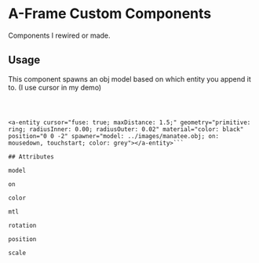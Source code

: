 # A-Frame Custom Components

Components I rewired or made.

## Usage 

This component spawns an obj model based on which entity you append it to. (I use cursor in my demo)
```<script src="../path/spawnerobj.js"></script>



<a-entity cursor="fuse: true; maxDistance: 1.5;" geometry="primitive: ring; radiusInner: 0.00; radiusOuter: 0.02" material="color: black" position="0 0 -2" spawner="model: ../images/manatee.obj; on: mousedown, touchstart; color: grey"></a-entity>```

## Attributes

model

on

color

mtl

rotation

position

scale
